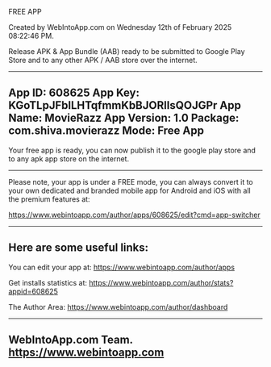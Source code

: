 
FREE APP

Created by WebIntoApp.com on Wednesday 12th of February 2025 08:22:46 PM.

Release APK & App Bundle (AAB) ready to be submitted to Google Play Store 
and to any other APK / AAB store over the internet.

-------------------------------------
App ID:			608625
App Key:		KGoTLpJFblLHTqfmmKbBJORllsQOJGPr
App Name:		MovieRazz
App Version:	1.0
Package:		com.shiva.movierazz
Mode:			Free App
-------------------------------------

Your free app is ready, you can now publish it to the 
google play store and to any apk app store on the internet.

-------------------------------------
Please note, your app is under a FREE mode, you can always 
convert it to your own dedicated and branded mobile app for 
Android and iOS with all the premium features at:

https://www.webintoapp.com/author/apps/608625/edit?cmd=app-switcher

-------------------------------------
Here are some useful links:
-------------------------------------

You can edit your app at:
https://www.webintoapp.com/author/apps

Get installs statistics at:
https://www.webintoapp.com/author/stats?appid=608625

The Author Area:
https://www.webintoapp.com/author/dashboard

-------------------------------------
WebIntoApp.com Team.
https://www.webintoapp.com
-------------------------------------
